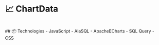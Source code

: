 <h1>📈 ChartData</h1>
<br>
## 📦 Technologies
- JavaScript
- AlaSQL
- ApacheECharts
- SQL Query
- CSS
